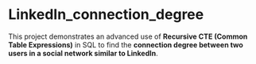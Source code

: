 # LinkedIn_connection_degree
This project demonstrates an advanced use of **Recursive CTE (Common Table Expressions)** in SQL to find the **connection degree between two users in a social network similar to LinkedIn**.
